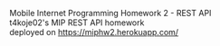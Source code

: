 Mobile Internet Programming Homework 2 - REST API  
t4koje02's MIP REST API homework  
deployed on https://miphw2.herokuapp.com/
